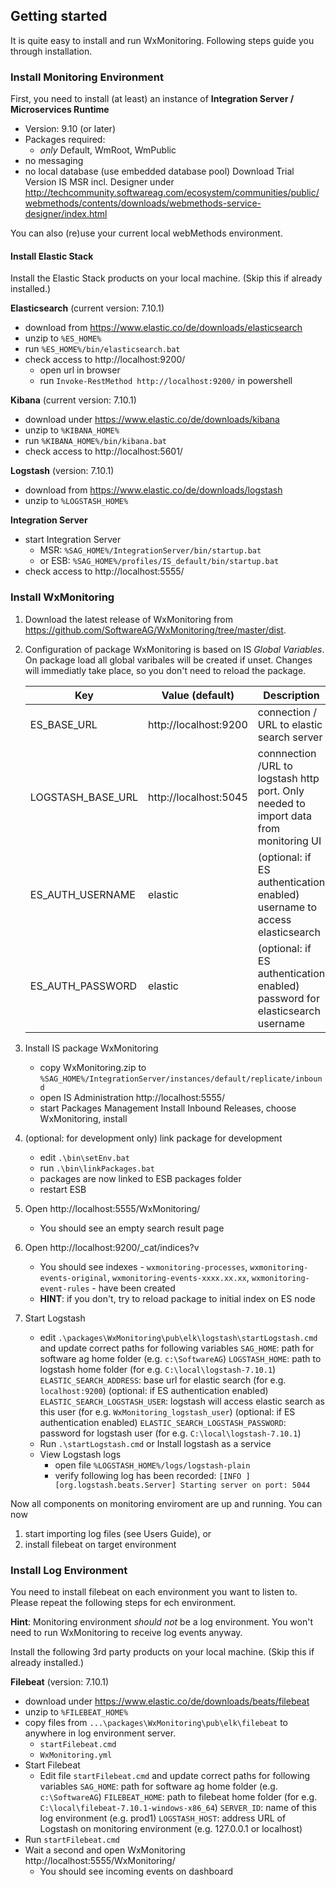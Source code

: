 ## Getting started

It is quite easy to install and run WxMonitoring. Following steps guide you through installation.

### Install Monitoring Environment

First, you need to install (at least) an instance of 
 **Integration Server / Microservices Runtime**
 * Version: 9.10 (or later)
 * Packages required: 
   * _only_ Default, WmRoot, WmPublic
 * no messaging
 * no local database (use embedded database pool)
 Download Trial Version IS MSR incl. Designer under http://techcommunity.softwareag.com/ecosystem/communities/public/webmethods/contents/downloads/webmethods-service-designer/index.html

You can also (re)use your current local webMethods environment.

#### Install Elastic Stack

Install the Elastic Stack products on your local machine. (Skip this if already installed.)

**Elasticsearch** (current version: 7.10.1)

* download from https://www.elastic.co/de/downloads/elasticsearch
* unzip to `%ES_HOME%`
* run `%ES_HOME%/bin/elasticsearch.bat`
* check access to http://localhost:9200/
    * open url in browser
    * run `Invoke-RestMethod http://localhost:9200/` in powershell

**Kibana** (current version: 7.10.1)

* download under https://www.elastic.co/de/downloads/kibana
* unzip to `%KIBANA_HOME%`
* run `%KIBANA_HOME%/bin/kibana.bat`
* check access to http://localhost:5601/

**Logstash** (version: 7.10.1)

* download from https://www.elastic.co/de/downloads/logstash
* unzip to `%LOGSTASH_HOME%`

**Integration Server**

* start Integration Server
    * MSR: `%SAG_HOME%/IntegrationServer/bin/startup.bat`
    * or ESB: `%SAG_HOME%/profiles/IS_default/bin/startup.bat`
* check access to http://localhost:5555/

### Install WxMonitoring

1. Download the latest release of WxMonitoring from https://github.com/SoftwareAG/WxMonitoring/tree/master/dist.
1. Configuration of package WxMonitoring is based on IS _Global Variables_. On package load all global varibales will be created if unset. Changes will     immediatly take place, so you don't need to reload the package.

    | Key | Value (default) | Description |
    | --- | --------------- | ----------- |
    | ES_BASE_URL | http://localhost:9200 | connection / URL to elastic search server |
    | LOGSTASH_BASE_URL | http://localhost:5045 | connnection /URL to logstash http port. Only needed to import data from monitoring UI |
    | ES_AUTH_USERNAME  | elastic | (optional: if ES authentication enabled) username to access elasticsearch |
    | ES_AUTH_PASSWORD  | elastic | (optional: if ES authentication enabled) password for elasticsearch username |
1. Install IS package WxMonitoring
    * copy WxMonitoring.zip to `%SAG_HOME%/IntegrationServer/instances/default/replicate/inbound`
    * open IS Administration http://localhost:5555/
    * start Packages  Management  Install Inbound Releases, choose WxMonitoring, install
1. (optional: for development only) link package for development
    * edit `.\bin\setEnv.bat`
    * run `.\bin\linkPackages.bat`
    * packages are now linked to ESB packages folder
    * restart ESB
1. Open http://localhost:5555/WxMonitoring/
    * You should see an empty search result page
1. Open http://localhost:9200/_cat/indices?v
    * You should see indexes - `wxmonitoring-processes`, `wxmonitoring-events-original`, `wxmonitoring-events-xxxx.xx.xx`, `wxmonitoring-event-rules` - have been created
    * **HINT**: if you don't, try to reload package to initial index on ES node
1. Start Logstash
    * edit `.\packages\WxMonitoring\pub\elk\logstash\startLogstash.cmd` and update correct paths for following variables
          `SAG_HOME`: path for software ag home folder (e.g. `c:\SoftwareAG`)
          `LOGSTASH_HOME`: path to logstash home folder (for e.g. `C:\local\logstash-7.10.1`)
          `ELASTIC_SEARCH_ADDRESS`: base url for elastic search (for e.g. `localhost:9200`)
          (optional: if ES authentication enabled) `ELASTIC_SEARCH_LOGSTASH_USER`: logstash will access elastic search as this user (for e.g. `WxMonitoring_logstash_user`)
          (optional: if ES authentication enabled) `ELASTIC_SEARCH_LOGSTASH_PASSWORD`: password for logstash user (for e.g. `C:\local\logstash-7.10.1`)
    * Run `.\startLogstash.cmd` or Install logstash as a service
    * View Logstash logs
        * open file `%LOGSTASH_HOME%/logs/logstash-plain`
        * verify following log has been recorded: 
            `[INFO ][org.logstash.beats.Server] Starting server on port: 5044`

Now all components on monitoring enviroment are up and running. You can now

1. start importing log files (see Users Guide), or
1. install filebeat on target environment

### Install Log Environment

You need to install filebeat on each environment you want to listen to. Please repeat the following steps for ech environment.

**Hint**:
Monitoring environment _should not_ be a log environment. You won't need to run WxMonitoring to receive log events anyway.

Install the following 3rd party products on your local machine. (Skip this if already installed.)

**Filebeat** (version: 7.10.1)

* download under https://www.elastic.co/de/downloads/beats/filebeat
* unzip to `%FILEBEAT_HOME%`
* copy files from `...\packages\WxMonitoring\pub\elk\filebeat` to anywhere in log environment server.
    * `startFilebeat.cmd`
    * `WxMonitoring.yml`
* Start Filebeat
    * Edit file `startFilebeat.cmd` and update correct paths for following variables
          `SAG_HOME`: path for software ag home folder (e.g. `c:\SoftwareAG`)
          `FILEBEAT_HOME`: path to filebeat home folder (for e.g. `C:\local\filebeat-7.10.1-windows-x86_64`)
          `SERVER_ID`: name of this log environment (e.g. prod1)
          `LOGSTASH_HOST`: address URL of Logstash on monitoring environment (e.g. 127.0.0.1 or localhost)
* Run `startFilebeat.cmd`
* Wait a second and open WxMonitoring http://localhost:5555/WxMonitoring/
   * You should see incoming events on dashboard
